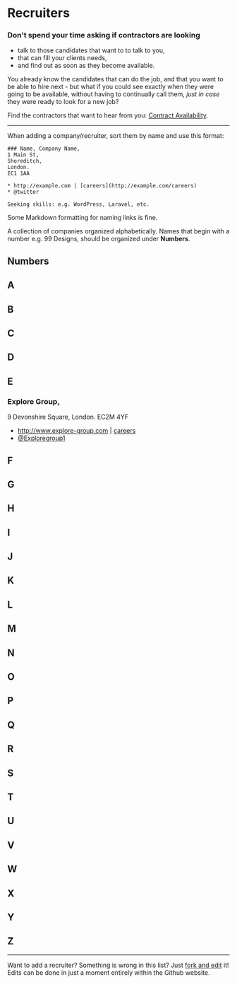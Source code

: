 # Recruiters

### Don't spend your time asking if contractors are looking

* talk to those candidates that want to to talk to you,
* that can fill your clients needs,
* and find out as soon as they become available.

You already know the candidates that can do the job, and that you want to be able to hire next - but what 
if you could see exactly when they were going to be available, without having to continually call them, 
*just in case* they were ready to look for a new job?

Find the contractors that want to hear from you: [Contract Availability](https://www.contractavailability.com/for/recruiters?dst=src.phpinlon).

---

When adding a company/recruiter, sort them by name and use this format:
```
### Name, Company Name,
1 Main St,
Shoreditch,
London.
EC1 1AA

* http://example.com | [careers](http://example.com/careers)
* @twitter

Seeking skills: e.g. WordPress, Laravel, etc.
```

Some Markdown formatting for naming links is fine.

A collection of companies organized alphabetically. Names that begin with a number e.g. 99 Designs, should be
organized under **Numbers**.

## Numbers

## A

## B

## C

## D

## E

### Explore Group,
9 Devonshire Square,
London.
EC2M 4YF

* http://www.explore-group.com | [careers](http://www.explore-group.com/job-search-results/28/)
* [@Exploregroup1](https://twitter.com/Exploregroup1)

## F

## G

## H

## I

## J

## K

## L

## M

## N

## O

## P

## Q

## R

## S

## T

## U

## V

## W

## X

## Y

## Z

----
Want to add a recruiter? Something is wrong in this list? Just <a href="https://github.com/alister/php-in-london/edit/master/recruiters.md">fork and edit</a> it!  Edits can be done in just a moment entirely within the Github website.
